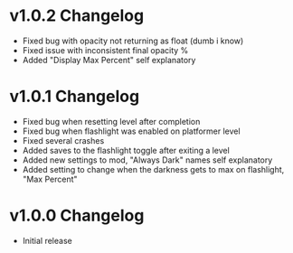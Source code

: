 # v1.0.2 Changelog

* Fixed bug with opacity not returning as float (dumb i know)
* Fixed issue with inconsistent final opacity %
* Added "Display Max Percent" self explanatory

# v1.0.1 Changelog

 * Fixed bug when resetting level after completion
 * Fixed bug when flashlight was enabled on platformer level
 * Fixed several crashes
 * Added saves to the flashlight toggle after exiting a level
 * Added new settings to mod, "Always Dark" names self explanatory
 * Added setting to change when the darkness gets to max on flashlight, "Max Percent"

# v1.0.0 Changelog

 * Initial release